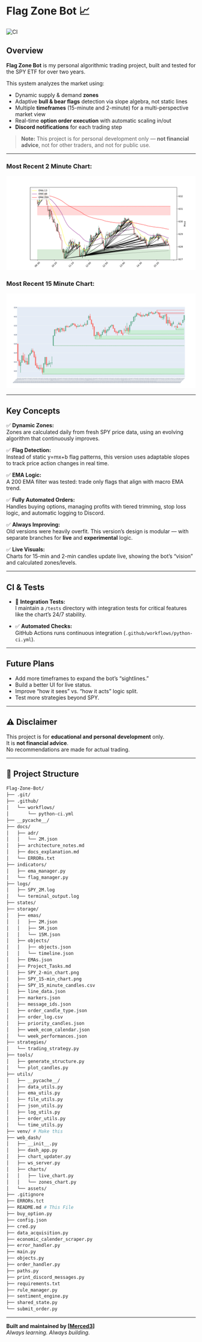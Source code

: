 # Flag Zone Bot 📈

![CI](https://github.com/Merced3/Flag-Zone-Bot/actions/workflows/python-ci.yml/badge.svg)

## Overview

**Flag Zone Bot** is my personal algorithmic trading project, built and tested for the SPY ETF for over two years.

This system analyzes the market using:

- Dynamic supply & demand **zones**
- Adaptive **bull & bear flags** detection via slope algebra, not static lines
- Multiple **timeframes** (15-minute and 2-minute) for a multi-perspective market view
- Real-time **option order execution** with automatic scaling in/out
- **Discord notifications** for each trading step

> **Note:** This project is for personal development only — **not financial advice**, not for other traders, and not for public use.

---

### Most Recent **2 Minute Chart:**

![2 Minute Chart](storage/SPY_2-min_chart.png)

### Most Recent **15 Minute Chart:**

![2 Minute Chart](storage/SPY_15-min_chart.png)

---

## Key Concepts

✅ **Dynamic Zones:**  
Zones are calculated daily from fresh SPY price data, using an evolving algorithm that continuously improves.

✅ **Flag Detection:**  
Instead of static y=mx+b flag patterns, this version uses adaptable slopes to track price action changes in real time.

✅ **EMA Logic:**  
A 200 EMA filter was tested: trade only flags that align with macro EMA trend.

✅ **Fully Automated Orders:**  
Handles buying options, managing profits with tiered trimming, stop loss logic, and automatic logging to Discord.

✅ **Always Improving:**  
Old versions were heavily overfit. This version’s design is modular — with separate branches for **live** and **experimental** logic.

✅ **Live Visuals:**  
Charts for 15-min and 2-min candles update live, showing the bot’s “vision” and calculated zones/levels.

---

## CI & Tests

- 🧪 **Integration Tests:**  
  I maintain a `/tests` directory with integration tests for critical features like the chart’s 24/7 stability.

- ✅ **Automated Checks:**  
  GitHub Actions runs continuous integration (`.github/workflows/python-ci.yml`).

---

## Future Plans

- Add more timeframes to expand the bot’s “sightlines.”
- Build a better UI for live status.
- Improve “how it sees” vs. “how it acts” logic split.
- Test more strategies beyond SPY.

---

## ⚠️ Disclaimer

This project is for **educational and personal development** only.  
It is **not financial advice**.  
No recommendations are made for actual trading.

---

## 📂 Project Structure

```bash
Flag-Zone-Bot/
├── .git/
├── .github/
│   └── workflows/
│       └── python-ci.yml
├── __pycache__/
├── docs/
│   ├── adr/
│   │   └── 2M.json
│   ├── architecture_notes.md
│   ├── docs_explanation.md
│   └── ERRORs.txt
├── indicators/
│   ├── ema_manager.py
│   └── flag_manager.py
├── logs/
│   ├── SPY_2M.log
│   └── terminal_output.log
├── states/
├── storage/
│   ├── emas/
│   │   ├── 2M.json
│   │   ├── 5M.json
│   │   └── 15M.json
│   ├── objects/
│   │   ├── objects.json
│   │   └── timeline.json
│   ├── EMAs.json
│   ├── Project_Tasks.md
│   ├── SPY_2-min_chart.png
│   ├── SPY_15-min_chart.png
│   ├── SPY_15_minute_candles.csv
│   ├── line_data.json
│   ├── markers.json
│   ├── message_ids.json
│   ├── order_candle_type.json
│   ├── order_log.csv
│   ├── priority_candles.json
│   ├── week_ecom_calendar.json
│   └── week_performances.json
├── strategies/
│   └── trading_strategy.py
├── tools/
│   ├── generate_structure.py
│   └── plot_candles.py
├── utils/
│   ├── __pycache__/
│   ├── data_utils.py
│   ├── ema_utils.py
│   ├── file_utils.py
│   ├── json_utils.py
│   ├── log_utils.py
│   ├── order_utils.py
│   └── time_utils.py
├── venv/ # Make this
├── web_dash/
│   ├── __init__.py
│   ├── dash_app.py
│   ├── chart_updater.py
│   ├── ws_server.py
│   ├── charts/
│   │   ├── live_chart.py
│   │   └── zones_chart.py
│   └── assets/
├── .gitignore
├── ERRORs.tct
├── README.md # This File
├── buy_option.py
├── config.json
├── cred.py
├── data_acquisition.py
├── economic_calender_scraper.py
├── error_handler.py
├── main.py
├── objects.py
├── order_handler.py
├── paths.py
├── print_discord_messages.py
├── requirements.txt
├── rule_manager.py
├── sentiment_engine.py
├── shared_state.py
└── submit_order.py
```

---

**Built and maintained by [[Merced3](https://github.com/Merced3)]**  
*Always learning. Always building.*
